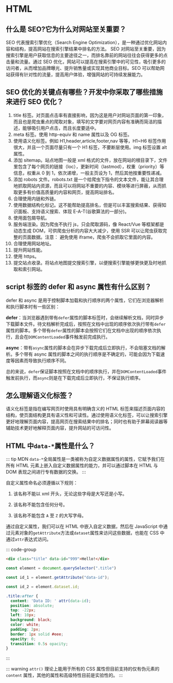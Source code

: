 # HTML

## 什么是 SEO?它为什么对网站至关重要？

SEO 代表搜索引擎优化（Search Engine Optimization），是一种通过优化网站内容和结构，提高网站在搜索引擎结果中排名的方法。
SEO 对网站至关重要，因为搜索引擎是用户获取信息的主要途径之一，而排名靠前的网站往往会获得更多的点击量和流量。通过 SEO 优化，网站可以提高在搜索引擎中的可见性，吸引更多的访问者，从而增加品牌曝光、提升销售量或实现其他商业目标。SEO 可以帮助网站获得有针对性的流量，提高用户体验，增强网站的可持续发展能力。

## SEO 优化的关键点有哪些？开发中你采取了哪些措施来进行 SEO 优化？

1. title 标签。对页面点击率有直接影响，因为这是用户对网站页面的第一印象，而且也是爬虫重点的爬取对象，填写的文字要对网页内容有准确而简洁的描述，能够吸引用户点击，而且长度要适中。
2. meta 标签。使用 http-equiv 和 name 属性以及 OG 标签。
3. 使用语义化标签。例如 H1,header,article,footer,nav 等等，H1~H6 标签作用很大，并且一个页面尽量只有一个 H1 标签，不要断层使用。img 标签设置 alt 属性。
4. 添加 sitemap。站点地图一般是 xml 格式的文件，放在网站的根目录下，文件里包含了每个网页的链接（loc），更新时间（lastmod），权重（priority）等信息，权重从 0 到 1，依次递增，一般主页设为 1，然后其他按重要性递减。
5. 添加 robots 文件。robots.txt 是一个给爬虫下指令的文本文件，能让其合理地抓取网站内资源，而且可以将网站不重要的内容、模块等进行屏蔽，从而抓取更多有价值高质量的内容和网页，提高网站排名。
6. 合理使用内链和外链。
7. 使用数据结构化标记。这不能帮助提高排名，但是可以丰富搜索结果、获得知识面板、支持语义搜索、体现 E-A-T(谷歌算法的一部分)。
8. 使用面包屑导航。
9. 服务端渲染。因为爬虫不执行 js，只会爬取源码，像 React/Vue 等框架都是动态生成 DOM，可供爬虫分析的内容大大减少，使用 SSR 可以让爬虫获取完整的页面数据。注意： 避免使用 iframe，爬虫不会抓取它里面的内容。
10. 合理使用网站地址。
11. 提升网站性能。
12. 使用 https。
13. 提交站点收录。将站点地图提交搜索引擎，以便搜索引擎能够更快更及时地抓取和索引网站。

## script 标签的 defer 和 async 属性有什么区别？

defer 和 async 是用于控制脚本加载和执行顺序的两个属性，它们在浏览器解析和执行脚本时有一些区别：

**defer**：当浏览器遇到带有`defer`属性的脚本标签时，会继续解析文档，同时异步下载脚本文件。待文档解析完成后，按照在文档中出现的顺序依次执行带有`defer`属性的脚本。多个带有`defer`属性的脚本会按照它们在文档中出现的顺序依次执行，且会在`DOMContentLoaded`事件触发前完成执行。

**async**：带有`async`属性的脚本会在异步下载完成后立即执行，不会阻塞文档的解析。多个带有 async 属性的脚本之间的执行顺序是不确定的，可能会因为下载速度等因素而导致执行顺序不同。

总的来说，`defer`保证脚本按照在文档中的顺序执行，并在`DOMContentLoaded`事件触发前执行，而`async`则是在下载完成后立即执行，不保证执行顺序。

## 怎么理解语义化标签？

语义化标签是指在编写网页时使用具有明确含义的 HTML 标签来描述页面内容的结构，使页面结构更具有语义性和可读性。通过使用语义化标签，可以让搜索引擎更好地理解页面内容，提高网页在搜索结果中的排名；同时也有助于屏幕阅读器等辅助技术更好地解释页面内容，提升网站的可访问性。

## HTML 中`data-*`属性是什么？

::: tip MDN
`data-*`全局属性是一类被称为自定义数据属性的属性，它赋予我们在所有 HTML 元素上嵌入自定义数据属性的能力，并可以通过脚本在 HTML 与 DOM 表现之间进行专有数据的交换。
:::

自定义属性命名必须遵循以下规则：

1. 该名称不能以 xml 开头，无论这些字母是大写还是小写。

2. 该名称不能包含任何分号。

3. 该名称不能包含 `A` 至 `Z` 的大写字母。

通过自定义属性，我们可以在 HTML 中嵌入自定义数据，然后在 JavaScript 中通过元素对象的`getAttribute`方法或`dataset`属性来访问这些数据，也能在 CSS 中通过`attr`表达式访问。

::: code-group

``` html [自定义属性]
<div class="title" data-id="999">Hello!</div>
```

``` js [在JS中访问自定义属性]
const element = document.querySelector(".title")

const id_1 = element.getAttribute("data-id");

const id_2 = element.dataset.id;
```

``` css [在CSS中访问自定义属性]
.title:after {
  content: 'Data ID: ' attr(data-id);
  position: absolute;
  top: -22px;
  left: 10px;
  background: black;
  color: white;
  padding: 2px;
  border: 1px solid #eee;
  opacity: 0;
  transition: 0.5s opacity;
}
```

:::

::: warning
`attr()` 理论上能用于所有的 CSS 属性但目前支持的仅有伪元素的 `content` 属性，其他的属性和高级特性目前是实验性的。
:::
